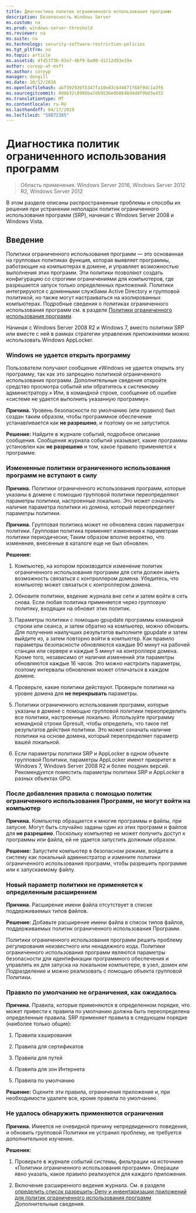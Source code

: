 ```yaml
---
title: Диагностика политик ограниченного использования программ
description: Безопасность Windows Server
ms.custom: na
ms.prod: windows-server-threshold
ms.reviewer: na
ms.suite: na
ms.technology: security-software-restriction-policies
ms.tgt_pltfrm: na
ms.topic: article
ms.assetid: 4fd53736-03e7-4bf9-ba90-d1212d93e19a
author: coreyp-at-msft
ms.author: coreyp
manager: dongill
ms.date: 10/12/2016
ms.openlocfilehash: abf592930f5347fa10e83c644671f68f9dc1a3f6
ms.sourcegitcommit: 0d0b32c8986ba7db9536e0b8648d4ddf9b03e452
ms.translationtype: MT
ms.contentlocale: ru-RU
ms.lasthandoff: 04/17/2019
ms.locfileid: "59872385"
---
```

# <a name="troubleshoot-software-restriction-policies"></a>Диагностика политик ограниченного использования программ

>Область применения. Windows Server 2016, Windows Server 2012 R2, Windows Server 2012

В этом разделе описаны распространенные проблемы и способы их решения при устранении неполадок политик ограниченного использования программ (SRP), начиная с Windows Server 2008 и Windows Vista.

## <a name="introduction"></a>Введение
Политики ограниченного использования программ — это основанная на групповых политиках функция, которая выявляет программы, работающие на компьютерах в домене, и управляет возможностью выполнения этих программ. Эти политики позволяют создать конфигурацию со строгими ограничениями для компьютеров, где разрешается запуск только определенных приложений. Политики интегрируются с доменными службами Active Directory и групповой политикой, но также могут настраиваться на изолированных компьютерах. Подробные сведения о политиках ограниченного использования программ см. в разделе [Политики ограниченного использования программ](software-restriction-policies.md).

Начиная с Windows Server 2008 R2 и Windows 7, вместо политики SRP или вместе с ней в рамках стратегии управления приложениями можно использовать Windows AppLocker.

### <a name="windows-cannot-open-a-program"></a>Windows не удается открыть программу
Пользователи получают сообщение «Windows не удается открыть эту программу, так как это запрещено политикой ограниченного использования программ. Дополнительные сведения откройте средство просмотра событий или обратитесь к системному администратору.» Или, в командной строке, сообщение об ошибке «системе не удается выполнить указанную программу».

**Причина.** Уровень безопасности по умолчанию (или правило) был создан таким образом, чтобы программное обеспечение устанавливается как **не разрешено**, и поэтому он не запустится.

**Решение:** Найдите в журнале событий, подробное описание сообщения. Сообщения журнала событий указывает, какие программы установлен как **не разрешено** и том, какое правило применяется к программе.

### <a name="modified-software-restriction-policies-are-not-taking-effect"></a>Измененные политики ограниченного использования программ не вступают в силу
**Причина.** Политики ограниченного использования программ, которые указаны в домене с помощью групповой политики переопределяют параметры политики, настроенные локально. Это может означать наличие параметра политики из домена, который переопределяет параметры политики.

**Причина.** Групповая политика может не обновлена своих параметрах политики. Групповая политика применяет изменения к параметрам политики периодически; Таким образом вполне вероятно, что изменения, внесенные в каталоге еще не был обновлен.

**Решения:**

1.  Компьютер, на котором производится изменение политик ограниченного использования программ для сети должен иметь возможность связаться с контроллером домена. Убедитесь, что компьютер может связаться с контроллером домена.

2.  Обновите политики, ведение журнала вне сети и затем войти в сеть снова. Если любая политика применяется через групповую политику, входящих на обновит этих политик.

3.  Параметры политики с помощью gpupdate программы командной строки или сеанса, и затем обратно на компьютер, можно обновить. Для получения наилучших результатов выполните gpupdate и затем выйдите из, а затем повторно войти в компьютер. Как правило параметры безопасности обновляются каждые 90 минут на рабочей станции или сервере и каждые 5 минут на контроллере домена. Кроме того, независимо от наличия изменений эти параметры обновляются каждые 16 часов. Это можно настроить параметры, поэтому интервалы обновления может отличаться в каждом домене.

4.  Проверьте, какие политики действуют. Проверьте политики на уровне домена для **не перекрывать** параметры.

5.  Политики ограниченного использования программ, которые указаны в домене с помощью групповой политики переопределить все политики, настроенные локально. Используйте программу командной строки Gpresult, чтобы определить, что такое net результатов действия политики. Это может означать наличие политики на основе домена, который переопределяет параметр вашей локальной.

6.  Если параметры политики SRP и AppLocker в одном объекте групповой Политики, параметры AppLocker имеют приоритет в Windows 7, Windows Server 2008 R2 и более поздних версий. Рекомендуется поместить параметры политики SRP и AppLocker в разных объектах GPO.

### <a name="after-adding-a-rule-through-srp-you-cannot-log-on-to-your-computer"></a>После добавления правила с помощью политик ограниченного использования Программ, не могут войти на компьютер
**Причина.** Компьютер обращается к многие программы и файлы, при запуске. Могут быть случайно заданы один из этих программ и файлов для **не разрешено**. Поскольку компьютер не может получить доступ к программы или файла, ей не удается запустить должным образом.

**Решение:** Запустите компьютер в безопасном режиме, войдите в систему как локальный администратор и измените политики ограниченного использования программ, чтобы разрешить программе или к запускаемому файлу.

### <a name="a-new-policy-setting-is-not-applying-to-a-specific-file-name-extension"></a>Новый параметр политики не применяется к определенным расширением
**Причина.** Расширение имени файла отсутствует в списке поддерживаемых типов файлов.

**Решение:** Добавьте расширение имени файла в список типов файлов, поддерживаемых политик ограниченного использования Программ.

Политики ограниченного использования программ решить проблему регулирования неизвестного или ненадежного кода. Политики ограниченного использования программ являются параметры безопасности для идентификации программного обеспечения и управлять их для запуска на локальном компьютере, в узел, домен или Подразделение и можно реализовать с помощью объекта групповой Политики.

### <a name="a-default-rule-is-not-restricting-as-expected"></a>Правило по умолчанию не ограничения, как ожидалось
**Причина.** Правила, которые применяются в определенном порядке, что может привести к правила по умолчанию должна быть переопределена определенные правила. SRP применяет правила в следующем порядке (наиболее только общие):

1.  Правила хэширования

2.  Правила для сертификатов

3.  Правила для путей

4.  Правила для зон Интернета

5.  Правила по умолчанию

**Решение:** Оцените эти правила, ограничения приложения и, при необходимости удалите все, кроме правила по умолчанию.

### <a name="unable-to-discover-which-restrictions-are-applied"></a>Не удалось обнаружить применяются ограничения
**Причина.** Имеется не очевидной причину непредвиденного поведения, и обновить групповой Политики не устранил проблему, не требуется дополнительное изучение.

**Решения:**

1.  Проверьте в журнале событий системы, фильтрации на источнике «Политики ограниченного использования программ». Операции явно указать, какое правило реализуется для каждого приложения.

2.  Включение расширенного ведения журнала. См. в разделе [определить список разрешить-Deny и инвентаризации приложений для политик ограниченного использования программ](software-restriction-policies.md) Дополнительные сведения.


